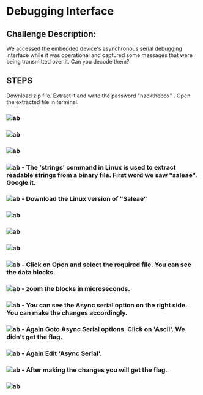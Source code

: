 # Debugging Interface
## Challenge Description: 
We accessed the embedded device's asynchronous serial debugging interface while it was operational and captured some messages that were being transmitted over it. Can you decode them?

## STEPS
Download zip file. Extract it and write the password "hackthebox" . Open the extracted file in terminal.

### ![ab](https://github.com/user-attachments/assets/daa93491-a69d-49da-a283-0ef1cdfc54b0) 
### ![ab](https://github.com/user-attachments/assets/ef31e7e1-074a-427c-b468-cb9346b8f803)
### ![ab](https://github.com/user-attachments/assets/c168a4e0-7c08-481c-bc92-0083adbe338e)
### ![ab](https://github.com/user-attachments/assets/aba40fb5-564b-4096-bbc2-b680e951841b) - The 'strings' command in Linux is used to extract readable strings from a binary file. First word we saw "saleae". Google it.
### ![ab](https://github.com/user-attachments/assets/b730e62b-e7d2-44bf-9103-8b0fae794e8f) - Download the Linux version of "Saleae"
### ![ab](https://github.com/user-attachments/assets/8f7da1c7-1bfb-4d00-bb39-70e00af3d7d2) 
### ![ab](https://github.com/user-attachments/assets/2afb0dde-848d-485f-8eb3-8914b434a7cf)
### ![ab](https://github.com/user-attachments/assets/706911aa-6683-4b5d-bf3a-cd32e76439ea)
### ![ab](https://github.com/user-attachments/assets/864ed12b-62b8-4e84-a3d2-ef43cac6f481) - Click on Open and select the required file. You can see the data blocks.
### ![ab](https://github.com/user-attachments/assets/115f3508-72a4-48e9-bdb0-6d7c74d2b6d3) - zoom the blocks in microseconds.
### ![ab](https://github.com/user-attachments/assets/8908025c-e297-4e1a-818f-45e91fb74354) - You can see the Async serial option on the right side. You can make the changes accordingly.
### ![ab](https://github.com/user-attachments/assets/5c0d4f53-8844-44c6-bcd4-31c1f7941bc9) - Again Goto Async Serial options. Click on 'Ascii'. We didn't get the flag.  
### ![ab](https://github.com/user-attachments/assets/8839a0c4-1e28-44ba-8470-484d9d64cf8f) - Again Edit 'Async Serial'.
### ![ab](https://github.com/user-attachments/assets/dea6dd84-e931-40c0-89a6-f8184097e685) - After making the changes you will get the flag.
### ![ab](https://github.com/user-attachments/assets/cd743c2a-1faa-4bec-aafc-10f3b62caffa) 
